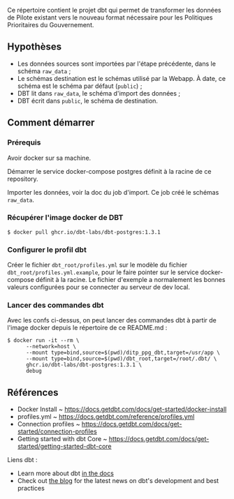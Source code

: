 Ce répertoire contient le projet dbt qui permet de transformer les données de Pilote existant vers le nouveau format nécessaire pour les Politiques Prioritaires du Gouvernement.

## Hypothèses

- Les données sources sont importées par l'étape précédente, dans le schéma `raw_data` ;
- Le schémas destination est le schémas utilisé par la Webapp. À date, ce schéma est le schéma par défaut (`public`) ;
- DBT lit dans `raw_data`, le schéma d'import des données ;
- DBT écrit dans `public`, le schéma de destination.

## Comment démarrer

### Prérequis

Avoir docker sur sa machine.

Démarrer le service docker-compose postgres définit à la racine de ce
repository.

Importer les données, voir la doc du job d'import. Ce job créé le schémas `raw_data`.

### Récupérer l'image docker de DBT

```
$ docker pull ghcr.io/dbt-labs/dbt-postgres:1.3.1
```

### Configurer le profil dbt

Créer le fichier `dbt_root/profiles.yml` sur le modèle du fichier
`dbt_root/profiles.yml.example`, pour le faire pointer sur le service
docker-compose définit à la racine. Le fichier d'exemple a normalement les
bonnes valeurs configurées pour se connecter au serveur de dev local.

### Lancer des commandes dbt

Avec les confs ci-dessus, on peut lancer des commandes dbt à partir de l'image
docker depuis le répertoire de ce README.md :

```
$ docker run -it --rm \
      --network=host \
      --mount type=bind,source=$(pwd)/ditp_ppg_dbt,target=/usr/app \
      --mount type=bind,source=$(pwd)/dbt_root,target=/root/.dbt/ \
      ghcr.io/dbt-labs/dbt-postgres:1.3.1 \
      debug
```

## Références

- Docker Install ~ <https://docs.getdbt.com/docs/get-started/docker-install>
- profiles.yml ~ <https://docs.getdbt.com/reference/profiles.yml>
- Connection profiles ~ <https://docs.getdbt.com/docs/get-started/connection-profiles>
- Getting started with dbt Core ~ <https://docs.getdbt.com/docs/get-started/getting-started-dbt-core>

Liens dbt :

- Learn more about dbt [in the docs](https://docs.getdbt.com/docs/introduction)
- Check out [the blog](https://blog.getdbt.com/) for the latest news on dbt's development and best practices
